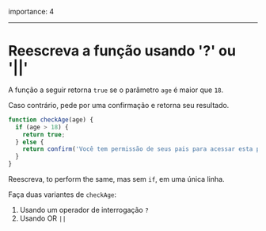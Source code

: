 importance: 4

---

# Reescreva a função usando '?' ou '||'

A função a seguir retorna `true` se o parâmetro `age` é maior que `18`.

Caso contrário, pede por uma confirmação e retorna seu resultado.

```js
function checkAge(age) {
  if (age > 18) {
    return true;
  } else {
    return confirm('Você tem permissão de seus pais para acessar esta página?');
  }
}
```

Reescreva, to perform the same, mas sem `if`, em uma única linha.

Faça duas variantes de `checkAge`:

1. Usando um operador de interrogação `?`
2. Usando OR `||`
